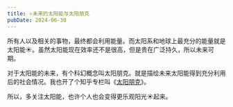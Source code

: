 ```yaml
---
title: ⭐️未来的太阳能与太阳朋克
pubDate: 2024-06-30
---
```


所有人以及相关的事物，最终都会利用能量。而太阳系和地球上最充分的能量就是太阳能☀️。虽然太阳能现在效率还不是很高，但是贵在广泛持久，所以未来可期。

对于太阳能的未来，有个科幻概念叫太阳朋克。就是描绘未来太阳能得到充分利用后的社会情况。我也开了个知乎专栏叫《[太阳朋克]》。

所以，多关注太阳能，也许个人也会变得更乐观阳光☀️起来。

[太阳朋克]: https://www.zhihu.com/column/c_1465779376176082945
